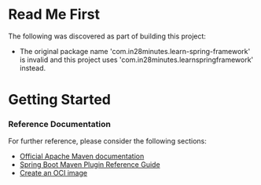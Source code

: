 # Read Me First
The following was discovered as part of building this project:

* The original package name 'com.in28minutes.learn-spring-framework' is invalid and this project uses 'com.in28minutes.learnspringframework' instead.

# Getting Started

### Reference Documentation
For further reference, please consider the following sections:

* [Official Apache Maven documentation](https://maven.apache.org/guides/index.html)
* [Spring Boot Maven Plugin Reference Guide](https://docs.spring.io/spring-boot/docs/3.1.0-RC2/maven-plugin/reference/html/)
* [Create an OCI image](https://docs.spring.io/spring-boot/docs/3.1.0-RC2/maven-plugin/reference/html/#build-image)


